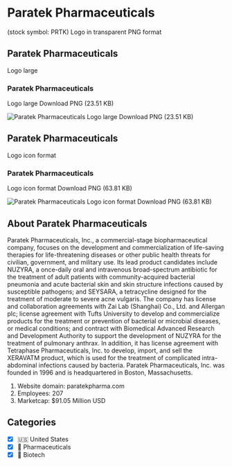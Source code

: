 # Paratek Pharmaceuticals
 (stock symbol: PRTK) Logo in transparent PNG format

## Paratek Pharmaceuticals
 Logo large

### Paratek Pharmaceuticals
 Logo large Download PNG (23.51 KB)

![Paratek Pharmaceuticals
 Logo large Download PNG (23.51 KB)](/img/orig/PRTK_BIG-c404bd76.png)

## Paratek Pharmaceuticals
 Logo icon format

### Paratek Pharmaceuticals
 Logo icon format Download PNG (63.81 KB)

![Paratek Pharmaceuticals
 Logo icon format Download PNG (63.81 KB)](/img/orig/PRTK-1a47a3bb.png)

## About Paratek Pharmaceuticals


Paratek Pharmaceuticals, Inc., a commercial-stage biopharmaceutical company, focuses on the development and commercialization of life-saving therapies for life-threatening diseases or other public health threats for civilian, government, and military use. Its lead product candidates include NUZYRA, a once-daily oral and intravenous broad-spectrum antibiotic for the treatment of adult patients with community-acquired bacterial pneumonia and acute bacterial skin and skin structure infections caused by susceptible pathogens; and SEYSARA, a tetracycline designed for the treatment of moderate to severe acne vulgaris. The company has license and collaboration agreements with Zai Lab (Shanghai) Co., Ltd. and Allergan plc; license agreement with Tufts University to develop and commercialize products for the treatment or prevention of bacterial or microbial diseases, or medical conditions; and contract with Biomedical Advanced Research and Development Authority to support the development of NUZYRA for the treatment of pulmonary anthrax. In addition, it has license agreement with Tetraphase Pharmaceuticals, Inc. to develop, import, and sell the XERAVATM product, which is used for the treatment of complicated intra-abdominal infections caused by bacteria. Paratek Pharmaceuticals, Inc. was founded in 1996 and is headquartered in Boston, Massachusetts.

1. Website domain: paratekpharma.com
2. Employees: 207
3. Marketcap: $91.05 Million USD


## Categories
- [x] 🇺🇸 United States
- [x] 💊 Pharmaceuticals
- [x] 🧬 Biotech
